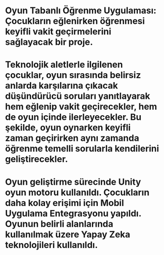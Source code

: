 # Oyun Tabanlı Öğrenme Uygulaması: Çocukların eğlenirken öğrenmesi keyifli vakit geçirmelerini sağlayacak bir proje.
# Teknolojik aletlerle ilgilenen çocuklar, oyun sırasında belirsiz anlarda karşılarına çıkacak düşündürücü soruları yanıtlayarak hem eğlenip vakit geçirecekler, hem de oyun içinde ilerleyecekler. Bu şekilde, oyun oynarken keyifli zaman geçirirken aynı zamanda öğrenme temelli sorularla kendilerini geliştirecekler.
 # Oyun geliştirme sürecinde Unity oyun motoru kullanıldı. Çocukların daha kolay erişimi için Mobil Uygulama Entegrasyonu yapıldı. Oyunun belirli alanlarında kullanılmak üzere Yapay Zeka teknolojileri kullanıldı.
 
